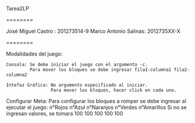 Tarea2LP

========

José Miguel Castro   : 201273514-9
Marco Antonio Salinas: 2012735XX-X

========

Modalidades del juego:
	
	Consola: Se debe iniciar el juego con el argumento -c.
             Para mover los bloques se debe ingresar fila1-columna1 fila2-columna2
    
    Intefaz Gráfica: No argumento especificado al iniciar.
    		         Para mover los bloques, hacer click en cada uno.

Configurar Meta: Para configurar los bloques a romper se debe ingresar al ejecutar el juego: n°Rojos n°Azul n°Naranjos n°Verdes n°Amarillos
				 Si no se ingresan valores, se tomara 100 100 100 100 100   
